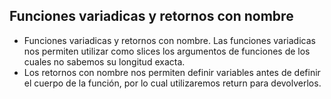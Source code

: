 ## Funciones variadicas y retornos con nombre

* Funciones variadicas y retornos con nombre. Las funciones variadicas nos permiten utilizar como slices los argumentos de funciones de los cuales no sabemos su longitud exacta.
* Los retornos con nombre nos permiten definir variables antes de definir el cuerpo de la función, por lo cual utilizaremos return para devolverlos.
